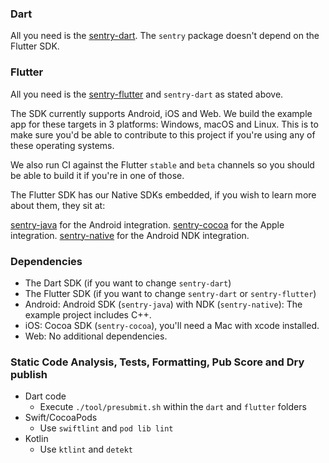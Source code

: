 ### Dart

All you need is the [sentry-dart](https://github.com/getsentry/sentry-dart/tree/main/dart). The `sentry` package doesn't depend on the Flutter SDK.

### Flutter

All you need is the [sentry-flutter](https://github.com/getsentry/sentry-dart/tree/main/flutter) and `sentry-dart` as stated above.

The SDK currently supports Android, iOS and Web. We build the example app for these targets in 3 platforms: Windows, macOS and Linux.
This is to make sure you'd be able to contribute to this project if you're using any of these operating systems.

We also run CI against the Flutter `stable` and `beta` channels so you should be able to build it if you're in one of those.

The Flutter SDK has our Native SDKs embedded, if you wish to learn more about them, they sit at:

[sentry-java](https://github.com/getsentry/sentry-java) for the Android integration.
[sentry-cocoa](https://github.com/getsentry/sentry-cocoa) for the Apple integration.
[sentry-native](https://github.com/getsentry/sentry-native) for the Android NDK integration.

### Dependencies

* The Dart SDK (if you want to change `sentry-dart`)
* The Flutter SDK (if you want to change `sentry-dart` or `sentry-flutter`)
* Android: Android SDK (`sentry-java`) with NDK (`sentry-native`): The example project includes C++.
* iOS: Cocoa SDK (`sentry-cocoa`), you'll need a Mac with xcode installed.
* Web: No additional dependencies.

### Static Code Analysis, Tests, Formatting, Pub Score and Dry publish

* Dart code
  * Execute `./tool/presubmit.sh` within the `dart` and `flutter` folders
* Swift/CocoaPods
  * Use `swiftlint` and `pod lib lint`
* Kotlin
  * Use `ktlint` and `detekt`
